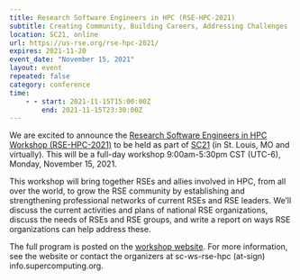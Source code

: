 ```yaml
---
title: Research Software Engineers in HPC (RSE-HPC-2021)
subtitle: Creating Community, Building Careers, Addressing Challenges
location: SC21, online
url: https://us-rse.org/rse-hpc-2021/
expires: 2021-11-20
event_date: "November 15, 2021"
layout: event
repeated: false
category: conference
time:
    - - start: 2021-11-15T15:00:00Z
        end: 2021-11-15T23:30:00Z
---
```



We are excited to announce the [Research Software Engineers in HPC Workshop
(RSE-HPC-2021)](https://us-rse.org/rse-hpc-2021/) to be held as part of [SC21](https://sc21.supercomputing.org/) (in St. Louis, MO and virtually). This will be a full-day workshop 9:00am-5:30pm CST (UTC-6), Monday, November 15, 2021.

This workshop will bring together RSEs and allies involved in HPC, from all over the world, to grow the RSE community by establishing and strengthening professional networks of current RSEs and RSE leaders. We’ll discuss the current activities and plans of national RSE organizations, discuss the needs of RSEs and RSE groups, and write a report on ways RSE organizations can help address these.

The full program is posted on the [workshop website](https://us-rse.org/rse-hpc-2021/).  For more information, see the website or contact the organizers at sc-ws-rse-hpc (at-sign) info.supercomputing.org.

